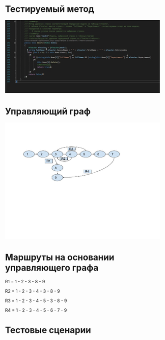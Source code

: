 # Тестируемый метод
![alt text](CODE.jpg "Тестируемый метод")
# Управляющий граф
![alt text](GRAPH.jpg "Управляющий граф")

# Маршруты на основании управляющего графа
R1 = 1 - 2 - 3 - 8 - 9

R2 = 1 - 2 - 3 - 4 - 3 - 8 - 9

R3 = 1 - 2 - 3 - 4 - 5 - 3 - 8 - 9

R4 = 1 - 2 - 3 - 4 - 5 - 6 - 7 - 9

# Тестовые сценарии
